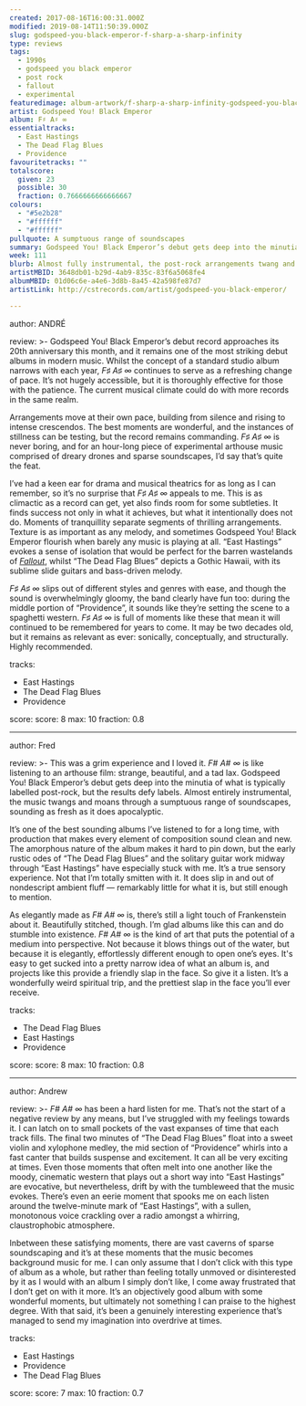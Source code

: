 ```yaml
---
created: 2017-08-16T16:00:31.000Z
modified: 2019-08-14T11:50:39.000Z
slug: godspeed-you-black-emperor-f-sharp-a-sharp-infinity
type: reviews
tags:
  - 1990s
  - godspeed you black emperor
  - post rock
  - fallout
  - experimental
featuredimage: album-artwork/f-sharp-a-sharp-infinity-godspeed-you-black-emperor.jpg
artist: Godspeed You! Black Emperor
album: F♯ A♯ ∞
essentialtracks:
  - East Hastings
  - The Dead Flag Blues
  - Providence
favouritetracks: ""
totalscore:
  given: 23
  possible: 30
  fraction: 0.7666666666666667
colours:
  - "#5e2b28"
  - "#ffffff"
  - "#ffffff"
pullquote: A sumptuous range of soundscapes
summary: Godspeed You! Black Emperor’s debut gets deep into the minutia of what is typically labelled post-rock, but the results defy labels. Almost entirely instrumental, the music twangs and moans through a sumptuous range of soundscapes, sounding as fresh as it does apocalyptic.
week: 111
blurb: Almost fully instrumental, the post-rock arrangements twang and moan through a sumptuous range of soundscapes, sounding as fresh as they do apocalyptic.
artistMBID: 3648db01-b29d-4ab9-835c-83f6a5068fe4
albumMBID: 01d06c6e-a4e6-3d8b-8a45-42a598fe87d7
artistLink: http://cstrecords.com/artist/godspeed-you-black-emperor/

---
```


author: ANDRÉ

review: >-
  Godspeed You! Black Emperor’s debut record approaches its 20th anniversary this month, and it remains one of the most striking debut albums in modern music. Whilst the concept of a standard studio album narrows with each year, *F♯ A♯ ∞* continues to serve as a refreshing change of pace. It’s not hugely accessible, but it is thoroughly effective for those with the patience. The current musical climate could do with more records in the same realm. 
  
  Arrangements move at their own pace, building from silence and rising to intense crescendos. The best moments are wonderful, and the instances of stillness can be testing, but the record remains commanding. *F♯ A♯ ∞* is never boring, and for an hour-long piece of experimental arthouse music comprised of dreary drones and sparse soundscapes, I’d say that’s quite the feat.
  
  I’ve had a keen ear for drama and musical theatrics for as long as I can remember, so it’s no surprise that *F♯ A♯ ∞* appeals to me. This is as climactic as a record can get, yet also finds room for some subtleties. It finds success not only in what it achieves, but what it intentionally does not do. Moments of tranquillity separate segments of thrilling arrangements. Texture is as important as any melody, and sometimes Godspeed You! Black Emperor flourish when barely any music is playing at all. “East Hastings” evokes a sense of isolation that would be perfect for the barren wastelands of [*Fallout*](/articles/world-on-fire-the-music-of-fallout-3/), whilst “The Dead Flag Blues” depicts a Gothic Hawaii, with its sublime slide guitars and bass-driven melody. 
  
  *F♯ A♯ ∞* slips out of different styles and genres with ease, and though the sound is overwhelmingly gloomy, the band clearly have fun too: during the middle portion of “Providence”, it sounds like they’re setting the scene to a spaghetti western. *F♯ A♯ ∞* is full of moments like these that mean it will continued to be remembered for years to come. It may be two decades old, but it remains as relevant as ever: sonically, conceptually, and structurally. Highly recommended.

tracks:
  - East Hastings
  - ­­The Dead Flag Blues
  - ­­Providence

score:
  score: 8
  max: 10
  fraction: 0.8

---
author: Fred

review: >-
  This was a grim experience and I loved it. *F# A# ∞* is like listening to an arthouse film: strange, beautiful, and a tad lax. Godspeed You! Black Emperor’s debut gets deep into the minutia of what is typically labelled post-rock, but the results defy labels. Almost entirely instrumental, the music twangs and moans through a sumptuous range of soundscapes, sounding as fresh as it does apocalyptic. 
  
  It’s one of the best sounding albums I’ve listened to for a long time, with production that makes every element of composition sound clean and new. The amorphous nature of the album makes it hard to pin down, but the early rustic odes of “The Dead Flag Blues” and the solitary guitar work midway through “East Hastings” have especially stuck with me. It’s a true sensory experience. Not that I’m totally smitten with it. It does slip in and out of nondescript ambient fluff — remarkably little for what it is, but still enough to mention. 
  
  As elegantly made as *F# A# ∞* is, there’s still a light touch of Frankenstein about it. Beautifully stitched, though. I’m glad albums like this can and do stumble into existence. *F# A# ∞* is the kind of art that puts the potential of a medium into perspective. Not because it blows things out of the water, but because it is elegantly, effortlessly different enough to open one’s eyes. It's easy to get sucked into a pretty narrow idea of what an album is, and projects like this provide a friendly slap in the face. So give it a listen. It’s a wonderfully weird spiritual trip, and the prettiest slap in the face you’ll ever receive.

tracks:
  - The Dead Flag Blues
  - ­­East Hastings
  - ­­Providence

score:
  score: 8
  max: 10
  fraction: 0.8

---
author: Andrew

review: >-
  *F# A# ∞* has been a hard listen for me. That’s not the start of a negative review by any means, but I’ve struggled with my feelings towards it. I can latch on to small pockets of the vast expanses of time that each track fills. The final two minutes of “The Dead Flag Blues” float into a sweet violin and xylophone medley, the mid section of “Providence” whirls into a fast canter that builds suspense and excitement. It can all be very exciting at times. Even those moments that often melt into one another like the moody, cinematic western that plays out a short way into “East Hastings” are evocative, but nevertheless, drift by with the tumbleweed that the music evokes. There’s even an eerie moment that spooks me on each listen around the twelve-minute mark of “East Hastings”, with a sullen, monotonous voice crackling over a radio amongst a whirring, claustrophobic atmosphere. 
  
  Inbetween these satisfying moments, there are vast caverns of sparse soundscaping and it’s at these moments that the music becomes background music for me. I can only assume that I don’t click with this type of album as a whole, but rather than feeling totally unmoved or disinterested by it as I would with an album I simply don’t like, I come away frustrated that I don’t get on with it more. It’s an objectively good album with some wonderful moments, but ultimately not something I can praise to the highest degree. With that said, it’s been a genuinely interesting experience that’s managed to send my imagination into overdrive at times.

tracks:
  - East Hastings
  - ­­Providence
  - ­­The Dead Flag Blues

score:
  score: 7
  max: 10
  fraction: 0.7
